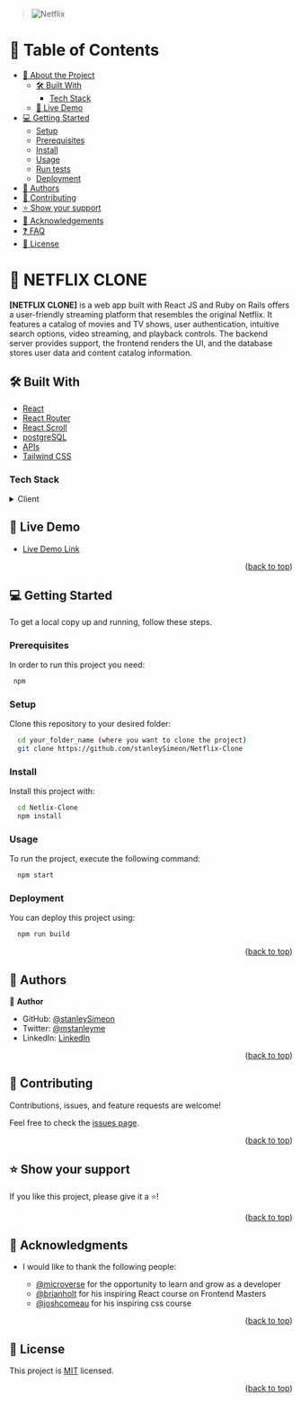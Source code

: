 
<a name="readme-top"></a>

<!-- <div align="center"> -->
  > ![Netflix](https://img.shields.io/badge/Netflix-E50914?style=for-the-badge&logo=netflix&logoColor=white)
<!-- </div> -->

<!-- TABLE OF CONTENTS -->

# 📗 Table of Contents

- [📖 About the Project](#about-project)
  - [🛠 Built With](#built-with)
    - [Tech Stack](#tech-stack)
  - [🚀 Live Demo](#live-demo)
- [💻 Getting Started](#getting-started)
  - [Setup](#setup)
  - [Prerequisites](#prerequisites)
  - [Install](#install)
  - [Usage](#usage)
  - [Run tests](#run-tests)
  - [Deployment](#triangular_flag_on_post-deployment)
- [👥 Authors](#authors)
- [🤝 Contributing](#contributing)
- [⭐️ Show your support](#support)
- [🙏 Acknowledgements](#acknowledgements)
- [❓ FAQ](#faq)
- [📝 License](#license)

<!-- PROJECT DESCRIPTION -->

# 📖 NETFLIX CLONE <a name="about-project"></a>

**[NETFLIX CLONE]** is a web app built with React JS and Ruby on Rails offers a user-friendly streaming platform that resembles the original Netflix. It features a catalog of movies and TV shows, user authentication, intuitive search options, video streaming, and playback controls. The backend server provides support, the frontend renders the UI, and the database stores user data and content catalog information.

## 🛠 Built With <a name="built-with"></a>

 - [React](https://reactjs.org/)
 - [React Router](https://reactrouter.com/)
 - [React Scroll](https://www.npmjs.com/package/react-scroll)
 - [postgreSQL](https://www.postgresql.org/)
 - [APIs]()
 - [Tailwind CSS](https://tailwindcss.com/)

### Tech Stack <a name="tech-stack"></a>

<details>
  <summary>Client</summary>
  <ul>
    <li><a href="https://reactjs.org/">React.js</a></li>
  </ul>
  <summary>Server</summary>
  <ul>
    <li><a href="https://www.postgresql.org/">PostgreSQL</a></li>
  </ul>
</details>

<!-- LIVE DEMO -->

## 🚀 Live Demo <a name="live-demo"></a>

- [Live Demo Link](https://netflit.netlify.app)

<p align="right">(<a href="#readme-top">back to top</a>)</p>

<!-- GETTING STARTED -->

## 💻 Getting Started <a name="getting-started"></a>

To get a local copy up and running, follow these steps.

### Prerequisites

In order to run this project you need:

```sh
 npm
```

### Setup

Clone this repository to your desired folder:

```sh
  cd your_folder_name (where you want to clone the project)
  git clone https://github.com/stanleySimeon/Netflix-Clone
```

### Install

Install this project with:

```sh
  cd Netlix-Clone
  npm install
```

### Usage

To run the project, execute the following command:

```sh
  npm start
```

### Deployment

You can deploy this project using:

  ```sh
    npm run build
  ```

<p align="right">(<a href="#readme-top">back to top</a>)</p>

<!-- AUTHORS -->

## 👥 Authors <a name="authors"></a>

👤 **Author**

- GitHub: [@stanleySimeon](https://github.com/stanleySimeon)
- Twitter: [@mstanleyme](https://twitter.com/mstanleyme)
- LinkedIn: [LinkedIn](https://linkedin.com/in/stanleysimeon)

<p align="right">(<a href="#readme-top">back to top</a>)</p>

<!-- CONTRIBUTING -->

## 🤝 Contributing <a name="contributing"></a>

Contributions, issues, and feature requests are welcome!

Feel free to check the [issues page](../../issues/).

<p align="right">(<a href="#readme-top">back to top</a>)</p>

<!-- SUPPORT -->

## ⭐️ Show your support <a name="support"></a>

If you like this project, please give it a ⭐️!

<p align="right">(<a href="#readme-top">back to top</a>)</p>

<!-- ACKNOWLEDGEMENTS -->

## 🙏 Acknowledgments <a name="acknowledgements"></a>

- I would like to thank the following people:

  - [@microverse](https://github.com/microverseinc) for the opportunity to learn and grow as a developer
  - [@brianholt](https://www.linkedin.com/in/btholt/) for his inspiring React course on Frontend Masters
  - [@joshcomeau](https://github.com/Joshcomeau) for his inspiring css course

<p align="right">(<a href="#readme-top">back to top</a>)</p>

<!-- LICENSE -->

## 📝 License <a name="license"></a>

This project is [MIT](./LICENSE) licensed.

<p align="right">(<a href="#readme-top">back to top</a>)</p>
